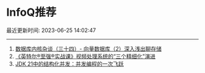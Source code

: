 # InfoQ推荐

最近更新时间: 2023-06-25 14:02:47

--- 
1. [数据库内核杂谈（三十四）- 向量数据库（2）深入浅出聊存储](https://www.infoq.cn/article/2u1E9oftIt2NlAksybMi) 
2. [《英特尔®️至强®️实战课》视频处理系统的“三个精细化”演进](https://www.infoq.cn/article/5vVQpFN0IGSdkT5J0GLl) 
3. [JDK 21中的结构化并发：并发编程的一次飞跃](https://www.infoq.cn/article/1NdPKQpZJGmKxm2v6SP2) 
